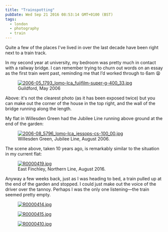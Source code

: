 ```yaml
---
title: "Trainspotting"
pubDate: Wed Sep 21 2016 08:53:14 GMT+0100 (BST)
tags:
  - london
  - photography
  - train
---
```


<p>Quite a few of the places I've lived in over the last decade have been right next to a train track.</p>

<p>In my second year at university, my bedroom was pretty much in contact with a railway bridge. I can remember trying to churn out words on an essay as the first train went past, reminding me that I&#x2019;d worked through to 6am &#x1F62B;</p>

<figure><a href="https://www.flickr.com/photos/domchristie/29677292746/in/photostream/" title="2006-05_1793_lomo-lca_fujifilm-super-g-400_33.jpg"><img src="https://c3.staticflickr.com/8/7484/29677292746_245204324d.jpg" alt="2006-05_1793_lomo-lca_fujifilm-super-g-400_33.jpg"></a><figcaption>Guildford, May 2006</figcaption></figure>

<p>Above: it's not the clearest photo (as it has been exposed twice) but you can make out the corner of the house in the top right, and the wall of the bridge running along the length.</p>

<p>My flat in Willesden Green had the Jubilee Line running above ground at the end of the garden:</p>

<figure><a href="https://www.flickr.com/photos/domchristie/29086240594/in/photostream/" title="2006-08_5796_lomo-lca_jessops-cs-100_00.jpg"><img src="https://c3.staticflickr.com/9/8367/29086240594_dfc70e73ea.jpg" alt="2006-08_5796_lomo-lca_jessops-cs-100_00.jpg"></a><figcaption>Willesden Green, Jubilee Line, August 2006.</figcaption></figure>

<p>The scene above, taken 10 years ago, is remarkably similar to the situation in my current flat:</p>

<figure><a href="https://www.flickr.com/photos/domchristie/29603375981/in/photostream/" title="R0000419.jpg"><img src="https://c6.staticflickr.com/9/8321/29603375981_a79e3d0976.jpg" alt="R0000419.jpg"></a><figcaption>East Finchley, Northern Line, August 2016.</figcaption></figure>

<p>Anyway a few weeks back, just as I was heading to bed, a train pulled up at the end of the garden and stopped. I could just make out the voice of the driver over the tannoy. Perhaps I was the only one listening&#x2014;the train seemed pretty empty.</p>

<figure><a href="https://www.flickr.com/photos/domchristie/29649079726/in/photostream/" title="R0000414.jpg"><img src="https://c7.staticflickr.com/9/8389/29649079726_86e83ea0f7.jpg" alt="R0000414.jpg"></a></figure>

<figure><a href="https://www.flickr.com/photos/domchristie/29684649615/in/dateposted/" title="R0000415.jpg"><img src="https://c8.staticflickr.com/9/8415/29684649615_25512e5a35.jpg" alt="R0000415.jpg"></a></figure>

<figure><a href="https://www.flickr.com/photos/domchristie/29684635895/in/photostream/" title="R0000410.jpg"><img src="https://c8.staticflickr.com/9/8355/29684635895_90d7f38a78.jpg" alt="R0000410.jpg"></a></figure>

